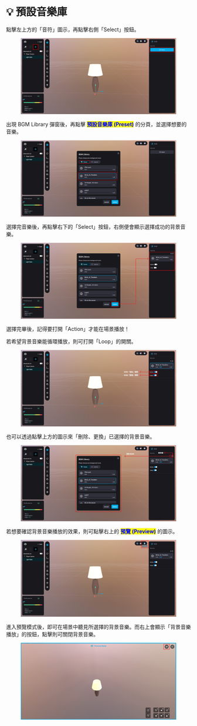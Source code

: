 # 💡 預設音樂庫

點擊左上方的「音符」圖示，再點擊右側「Select」按鈕。

<figure><img src="../../../.gitbook/assets/Frame 149.png" alt=""><figcaption></figcaption></figure>



出現 BGM Library 彈窗後，再點擊 <mark style="color:blue;">**預設音樂庫 (Preset)**</mark> 的分頁，並選擇想要的音樂。

<figure><img src="../../../.gitbook/assets/Frame 150.png" alt=""><figcaption></figcaption></figure>



選擇完音樂後，再點擊右下的「Select」按鈕，右側便會顯示選擇成功的背景音樂。

<figure><img src="../../../.gitbook/assets/Frame 151.png" alt=""><figcaption></figcaption></figure>



選擇完畢後，記得要打開「Action」才能在場景播放！

若希望背景音樂能循環播放，則可打開「Loop」的開關。

<figure><img src="../../../.gitbook/assets/Frame 152 (2).png" alt=""><figcaption></figcaption></figure>



也可以透過點擊上方的圖示來「刪除、更換」已選擇的背景音樂。

<figure><img src="../../../.gitbook/assets/Frame 153.png" alt=""><figcaption></figcaption></figure>



若想要確認背景音樂播放的效果，則可點擊右上的 <mark style="color:blue;">**預覽 (Preview)**</mark> 的圖示。

<figure><img src="../../../.gitbook/assets/Frame 160.png" alt=""><figcaption></figcaption></figure>



進入預覽模式後，即可在場景中聽見所選擇的背景音樂。而右上會顯示「背景音樂播放」的按鈕，點擊則可關閉背景音樂。

<figure><img src="../../../.gitbook/assets/Frame 159.png" alt=""><figcaption></figcaption></figure>
